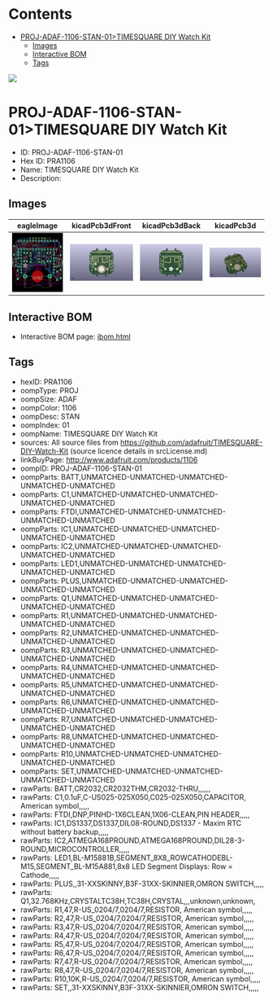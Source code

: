 



Contents
========

* [PROJ-ADAF-1106-STAN-01>TIMESQUARE DIY Watch Kit](#proj-adaf-1106-stan-01timesquare-diy-watch-kit)
	* [Images](#images)
	* [Interactive BOM](#interactive-bom)
	* [Tags](#tags)
  
![][im]
# PROJ-ADAF-1106-STAN-01>TIMESQUARE DIY Watch Kit

- ID: PROJ-ADAF-1106-STAN-01
- Hex ID: PRA1106
- Name: TIMESQUARE DIY Watch Kit
- Description: 

## Images
  
  

|eagleImage|kicadPcb3dFront|kicadPcb3dBack|kicadPcb3d|
| :---: | :---: | :---: | :---: |
|[![eagleImage](eagleImage_140.png)](eagleImage_.png)|[![kicadPcb3dFront](kicadPcb3dFront_140.png)](kicadPcb3dFront_.png)|[![kicadPcb3dBack](kicadPcb3dBack_140.png)](kicadPcb3dBack_.png)|[![kicadPcb3d](kicadPcb3d_140.png)](kicadPcb3d_.png)|

## Interactive BOM

- Interactive BOM page: [ibom.html](kicad/bom/ibom.html)

## Tags

- hexID: PRA1106
- oompType: PROJ
- oompSize: ADAF
- oompColor: 1106
- oompDesc: STAN
- oompIndex: 01
- oompName: TIMESQUARE DIY Watch Kit
- sources: All source files from https://github.com/adafruit/TIMESQUARE-DIY-Watch-Kit (source licence details in srcLicense.md)
- linkBuyPage: http://www.adafruit.com/products/1106
- oompID: PROJ-ADAF-1106-STAN-01
- oompParts: BATT,UNMATCHED-UNMATCHED-UNMATCHED-UNMATCHED-UNMATCHED
- oompParts: C1,UNMATCHED-UNMATCHED-UNMATCHED-UNMATCHED-UNMATCHED
- oompParts: FTDI,UNMATCHED-UNMATCHED-UNMATCHED-UNMATCHED-UNMATCHED
- oompParts: IC1,UNMATCHED-UNMATCHED-UNMATCHED-UNMATCHED-UNMATCHED
- oompParts: IC2,UNMATCHED-UNMATCHED-UNMATCHED-UNMATCHED-UNMATCHED
- oompParts: LED1,UNMATCHED-UNMATCHED-UNMATCHED-UNMATCHED-UNMATCHED
- oompParts: PLUS,UNMATCHED-UNMATCHED-UNMATCHED-UNMATCHED-UNMATCHED
- oompParts: Q1,UNMATCHED-UNMATCHED-UNMATCHED-UNMATCHED-UNMATCHED
- oompParts: R1,UNMATCHED-UNMATCHED-UNMATCHED-UNMATCHED-UNMATCHED
- oompParts: R2,UNMATCHED-UNMATCHED-UNMATCHED-UNMATCHED-UNMATCHED
- oompParts: R3,UNMATCHED-UNMATCHED-UNMATCHED-UNMATCHED-UNMATCHED
- oompParts: R4,UNMATCHED-UNMATCHED-UNMATCHED-UNMATCHED-UNMATCHED
- oompParts: R5,UNMATCHED-UNMATCHED-UNMATCHED-UNMATCHED-UNMATCHED
- oompParts: R6,UNMATCHED-UNMATCHED-UNMATCHED-UNMATCHED-UNMATCHED
- oompParts: R7,UNMATCHED-UNMATCHED-UNMATCHED-UNMATCHED-UNMATCHED
- oompParts: R8,UNMATCHED-UNMATCHED-UNMATCHED-UNMATCHED-UNMATCHED
- oompParts: R10,UNMATCHED-UNMATCHED-UNMATCHED-UNMATCHED-UNMATCHED
- oompParts: SET,UNMATCHED-UNMATCHED-UNMATCHED-UNMATCHED-UNMATCHED
- rawParts: BATT,CR2032,CR2032THM,CR2032-THRU,,,,,,
- rawParts: C1,0.1uF,C-US025-025X050,C025-025X050,CAPACITOR, American symbol,,,,,
- rawParts: FTDI,DNP,PINHD-1X6CLEAN,1X06-CLEAN,PIN HEADER,,,,,
- rawParts: IC1,DS1337,DS1337,DIL08-ROUND,DS1337 - Maxim RTC without battery backup,,,,,
- rawParts: IC2,ATMEGA168PROUND,ATMEGA168PROUND,DIL28-3-ROUND,MICROCONTROLLER,,,,,
- rawParts: LED1,BL-M15881B,SEGMENT_8X8_ROWCATHODEBL-M15,SEGMENT_BL-M15A881,8x8 LED Segment Displays: Row = Cathode,,,,,
- rawParts: PLUS,,31-XXSKINNY,B3F-31XX-SKINNIER,OMRON SWITCH,,,,,
- rawParts: Q1,32.768KHz,CRYSTALTC38H,TC38H,CRYSTAL,,,unknown,unknown,
- rawParts: R1,47,R-US_0204/7,0204/7,RESISTOR, American symbol,,,,,
- rawParts: R2,47,R-US_0204/7,0204/7,RESISTOR, American symbol,,,,,
- rawParts: R3,47,R-US_0204/7,0204/7,RESISTOR, American symbol,,,,,
- rawParts: R4,47,R-US_0204/7,0204/7,RESISTOR, American symbol,,,,,
- rawParts: R5,47,R-US_0204/7,0204/7,RESISTOR, American symbol,,,,,
- rawParts: R6,47,R-US_0204/7,0204/7,RESISTOR, American symbol,,,,,
- rawParts: R7,47,R-US_0204/7,0204/7,RESISTOR, American symbol,,,,,
- rawParts: R8,47,R-US_0204/7,0204/7,RESISTOR, American symbol,,,,,
- rawParts: R10,10K,R-US_0204/7,0204/7,RESISTOR, American symbol,,,,,
- rawParts: SET,,31-XXSKINNY,B3F-31XX-SKINNIER,OMRON SWITCH,,,,,



[im]: kicadPcb3d_450.png
